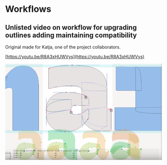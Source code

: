 # Workflows

## Unlisted video on workflow for upgrading outlines adding maintaining compatibility

Original made for Katja, one of the project collaborators.

[https://youtu.be/R8A3xHUWVys](https://youtu.be/R8A3xHUWVys)

![](assets/2019-05-03-11-10-05.png)
